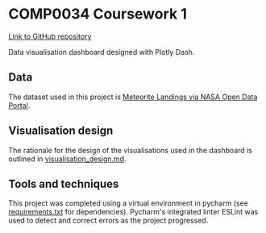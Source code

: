 # COMP0034 Coursework 1

[Link to GitHub repository](https://github.com/ucl-comp0035/comp0034-cw1-i-serenaives)

Data visualisation dashboard designed with Plotly Dash.

## Data
The dataset used in this project is [Meteorite Landings via NASA Open Data Portal](https://data.nasa.gov/Space-Science/Meteorite-Landings/gh4g-9sfh).

## Visualisation design

The rationale for the design of the visualisations used in the dashboard is outlined in [visualisation_design.md](visualisation%20design/visualisation_design.md).

## Tools and techniques

This project was completed using a virtual environment in pycharm (see [requirements.txt](/requirements.txt) for dependencies).
Pycharm's integrated linter ESLint was used to detect and correct errors as the project progressed.